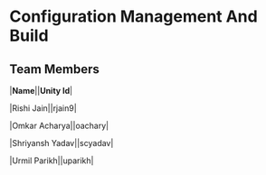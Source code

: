 # Configuration Management And Build


## Team Members
|**Name**||**Unity Id**|

|Rishi Jain||rjain9|

|Omkar Acharya||oachary|

|Shriyansh Yadav||scyadav|

|Urmil Parikh||uparikh|

